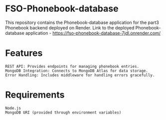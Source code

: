 # FSO-Phonebook-database
This repository contains the Phonebook-database application for the part3 Phonebook backend deployed on Render.
Link to the deployed Phonebook-database application - https://fso-phonebook-database-7jdl.onrender.com/

# Features
    REST API: Provides endpoints for managing phonebook entries.
    MongoDB Integration: Connects to MongoDB Atlas for data storage.
    Error Handling: Includes middleware for handling errors gracefully.

# Requirements
    Node.js
    MongoDB URI (provided through environment variables)

